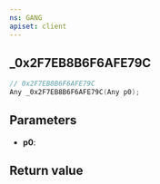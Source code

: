 ```yaml
---
ns: GANG
apiset: client
---
```

## _0x2F7EB8B6F6AFE79C

```c
// 0x2F7EB8B6F6AFE79C
Any _0x2F7EB8B6F6AFE79C(Any p0);
```


## Parameters
* **p0**:

## Return value
